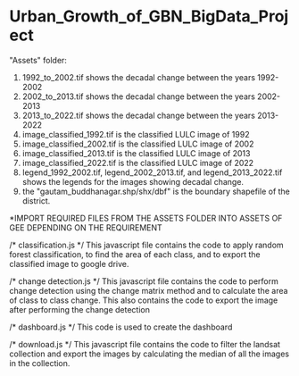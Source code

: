 # Urban_Growth_of_GBN_BigData_Project

"Assets" folder:
1) 1992_to_2002.tif shows the decadal change between the years 1992-2002
2) 2002_to_2013.tif shows the decadal change between the years 2002-2013
3) 2013_to_2022.tif shows the decadal change between the years 2013-2022
4) image_classified_1992.tif is the classified LULC image of 1992
5) image_classified_2002.tif is the classified LULC image of 2002
6) image_classified_2013.tif is the classified LULC image of 2013
7) image_classified_2022.tif is the classified LULC image of 2022
8) legend_1992_2002.tif, legend_2002_2013.tif, and legend_2013_2022.tif shows the legends for the images showing decadal change.
9) the "gautam_buddhanagar.shp/shx/dbf" is the boundary shapefile of the district.

*IMPORT REQUIRED FILES FROM THE ASSETS FOLDER INTO ASSETS OF GEE DEPENDING ON THE REQUIREMENT

/* classification.js */
This javascript file contains the code to apply random forest classification, to find the area of each class, and to export the classified image to google drive.

/* change detection.js */
This javascript file contains the code to perform change detection using the change matrix method and to calculate the area of class to class change. This also contains the code to export the image after performing the change detection

/* dashboard.js */
This code is used to create the dashboard

/* download.js */
This javascript file contains the code to filter the landsat collection and export the images by calculating the median of all the images in the collection.
